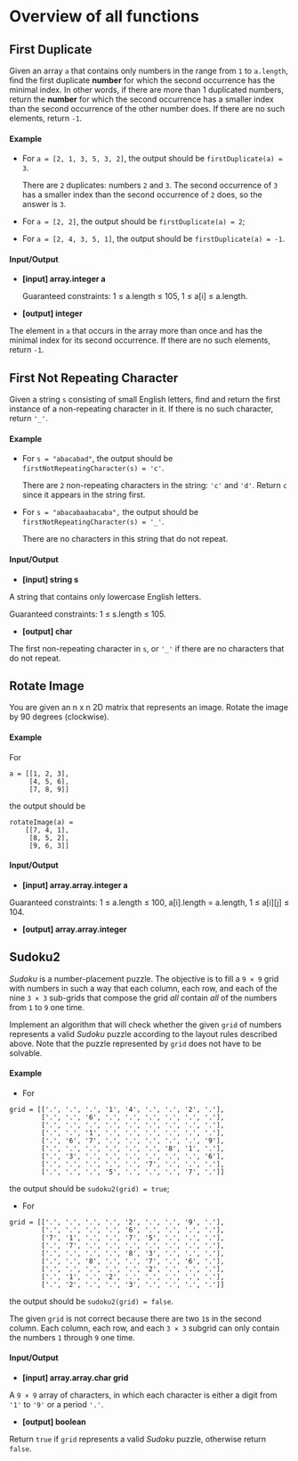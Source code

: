 # Overview of all functions 

## First Duplicate

Given an array `a` that contains only numbers in the range from `1` to `a.length`, find the first duplicate **number** for which the second occurrence has the minimal index. In other words, if there are more than 1 duplicated numbers, return the **number** for which the second occurrence has a smaller index than the second occurrence of the other number does. If there are no such elements, return `-1`.

#### Example

* For `a = [2, 1, 3, 5, 3, 2]`, the output should be `firstDuplicate(a) = 3`.

  There are `2` duplicates: numbers `2` and `3`. The second occurrence of `3` has a smaller index than the second occurrence of `2` does, so the answer is `3`.

* For `a = [2, 2]`, the output should be `firstDuplicate(a) = 2`;

* For `a = [2, 4, 3, 5, 1]`, the output should be `firstDuplicate(a) = -1`.

#### Input/Output

* **[input] array.integer a**

  Guaranteed constraints:
  1 ≤ a.length ≤ 105,
  1 ≤ a[i] ≤ a.length.

* **[output] integer**

The element in `a` that occurs in the array more than once and has the minimal index for its second occurrence. If there are no such elements, return `-1`.

## First Not Repeating Character

Given a string `s` consisting of small English letters, find and return the first instance of a non-repeating character in it. If there is no such character, return `'_'`.

#### Example

* For `s = "abacabad"`, the output should be
  `firstNotRepeatingCharacter(s) = 'c'`.

  There are `2` non-repeating characters in the string: `'c'` and `'d'`. Return `c` since it appears in the string first.

* For `s = "abacabaabacaba",` the output should be
  `firstNotRepeatingCharacter(s) = '_'`.

  There are no characters in this string that do not repeat.

#### Input/Output

* **[input] string s**

A string that contains only lowercase English letters.

Guaranteed constraints:
1 ≤ s.length ≤ 105.

* **[output] char**

The first non-repeating character in `s`, or `'_'` if there are no characters that do not repeat.

## Rotate Image

You are given an n x n 2D matrix that represents an image. Rotate the image by 90 degrees (clockwise).

#### Example

For
```
a = [[1, 2, 3],
     [4, 5, 6],
     [7, 8, 9]]
```
the output should be
```
rotateImage(a) =
    [[7, 4, 1],
     [8, 5, 2],
     [9, 6, 3]]
```
#### Input/Output

* **[input] array.array.integer a**

Guaranteed constraints:
1 ≤ a.length ≤ 100,
a[i].length = a.length,
1 ≤ a[i][j] ≤ 104.

* **[output] array.array.integer**

## Sudoku2

*Sudoku* is a number-placement puzzle. The objective is to fill a `9 × 9` grid with numbers in such a way that each column, each row, and each of the nine `3 × 3` sub-grids that compose the grid *all* contain *all* of the numbers from `1` to `9` one time.

Implement an algorithm that will check whether the given `grid` of numbers represents a valid *Sudoku* puzzle according to the layout rules described above. Note that the puzzle represented by `grid` does not have to be solvable.

#### Example

* For
```
grid = [['.', '.', '.', '1', '4', '.', '.', '2', '.'],
        ['.', '.', '6', '.', '.', '.', '.', '.', '.'],
        ['.', '.', '.', '.', '.', '.', '.', '.', '.'],
        ['.', '.', '1', '.', '.', '.', '.', '.', '.'],
        ['.', '6', '7', '.', '.', '.', '.', '.', '9'],
        ['.', '.', '.', '.', '.', '.', '8', '1', '.'],
        ['.', '3', '.', '.', '.', '.', '.', '.', '6'],
        ['.', '.', '.', '.', '.', '7', '.', '.', '.'],
        ['.', '.', '.', '5', '.', '.', '.', '7', '.']]
```

  the output should be
  `sudoku2(grid) = true`;

* For
```
grid = [['.', '.', '.', '.', '2', '.', '.', '9', '.'],
        ['.', '.', '.', '.', '6', '.', '.', '.', '.'],
        ['7', '1', '.', '.', '7', '5', '.', '.', '.'],
        ['.', '7', '.', '.', '.', '.', '.', '.', '.'],
        ['.', '.', '.', '.', '8', '3', '.', '.', '.'],
        ['.', '.', '8', '.', '.', '7', '.', '6', '.'],
        ['.', '.', '.', '.', '.', '2', '.', '.', '.'],
        ['.', '1', '.', '2', '.', '.', '.', '.', '.'],
        ['.', '2', '.', '.', '3', '.', '.', '.', '.']]
```

  the output should be
  `sudoku2(grid) = false`.

  The given `grid` is not correct because there are two `1`s in the second column. Each column, each row, and each `3 × 3` subgrid can only contain the numbers `1` through `9` one time.

#### Input/Output

* **[input] array.array.char grid**

A `9 × 9` array of characters, in which each character is either a digit from `'1'` to `'9'` or a period `'.'`.

* **[output] boolean**

Return `true` if `grid` represents a valid *Sudoku* puzzle, otherwise return `false`.

